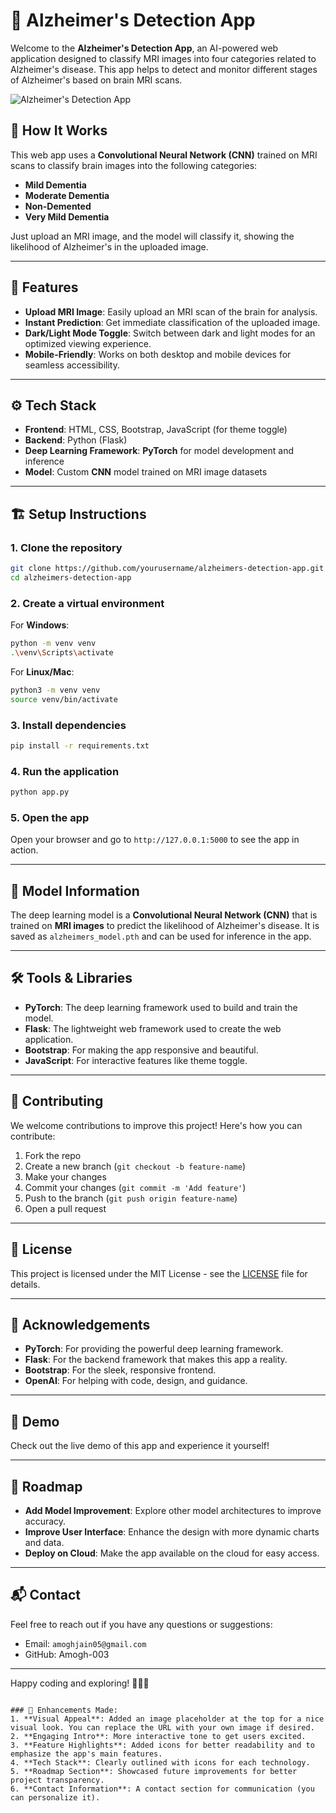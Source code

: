 
# 🧠 Alzheimer's Detection App

Welcome to the **Alzheimer's Detection App**, an AI-powered web application designed to classify MRI images into four categories related to Alzheimer's disease. This app helps to detect and monitor different stages of Alzheimer's based on brain MRI scans.

![Alzheimer's Detection App](images/alzheimers-app-banner.png)


## 📸 How It Works

This web app uses a **Convolutional Neural Network (CNN)** trained on MRI scans to classify brain images into the following categories:

- **Mild Dementia**
- **Moderate Dementia**
- **Non-Demented**
- **Very Mild Dementia**

Just upload an MRI image, and the model will classify it, showing the likelihood of Alzheimer's in the uploaded image.

---

## 🚀 Features

- **Upload MRI Image**: Easily upload an MRI scan of the brain for analysis.
- **Instant Prediction**: Get immediate classification of the uploaded image.
- **Dark/Light Mode Toggle**: Switch between dark and light modes for an optimized viewing experience.
- **Mobile-Friendly**: Works on both desktop and mobile devices for seamless accessibility.

---

## ⚙️ Tech Stack

- **Frontend**: HTML, CSS, Bootstrap, JavaScript (for theme toggle)
- **Backend**: Python (Flask)
- **Deep Learning Framework**: **PyTorch** for model development and inference
- **Model**: Custom **CNN** model trained on MRI image datasets

---

## 🏗️ Setup Instructions

### 1. Clone the repository

```bash
git clone https://github.com/yourusername/alzheimers-detection-app.git
cd alzheimers-detection-app
```

### 2. Create a virtual environment

For **Windows**:

```bash
python -m venv venv
.\venv\Scripts\activate
```

For **Linux/Mac**:

```bash
python3 -m venv venv
source venv/bin/activate
```

### 3. Install dependencies

```bash
pip install -r requirements.txt
```

### 4. Run the application

```bash
python app.py
```

### 5. Open the app

Open your browser and go to `http://127.0.0.1:5000` to see the app in action.

---

## 🤖 Model Information

The deep learning model is a **Convolutional Neural Network (CNN)** that is trained on **MRI images** to predict the likelihood of Alzheimer's disease. It is saved as `alzheimers_model.pth` and can be used for inference in the app.

---

## 🛠️ Tools & Libraries

- **PyTorch**: The deep learning framework used to build and train the model.
- **Flask**: The lightweight web framework used to create the web application.
- **Bootstrap**: For making the app responsive and beautiful.
- **JavaScript**: For interactive features like theme toggle.

---

## 🌱 Contributing

We welcome contributions to improve this project! Here's how you can contribute:

1. Fork the repo
2. Create a new branch (`git checkout -b feature-name`)
3. Make your changes
4. Commit your changes (`git commit -m 'Add feature'`)
5. Push to the branch (`git push origin feature-name`)
6. Open a pull request

---

## 📜 License

This project is licensed under the MIT License - see the [LICENSE](LICENSE) file for details.

---

## 🙏 Acknowledgements

- **PyTorch**: For providing the powerful deep learning framework.
- **Flask**: For the backend framework that makes this app a reality.
- **Bootstrap**: For the sleek, responsive frontend.
- **OpenAI**: For helping with code, design, and guidance.

---

## 🌟 Demo

Check out the live demo of this app and experience it yourself!

---

## 📌 Roadmap

- **Add Model Improvement**: Explore other model architectures to improve accuracy.
- **Improve User Interface**: Enhance the design with more dynamic charts and data.
- **Deploy on Cloud**: Make the app available on the cloud for easy access.

---

## 📬 Contact

Feel free to reach out if you have any questions or suggestions:

- Email: `amoghjain05@gmail.com`
- GitHub: Amogh-003


---

Happy coding and exploring! 🧑‍💻🎉
```

### 🚀 Enhancements Made:
1. **Visual Appeal**: Added an image placeholder at the top for a nice visual look. You can replace the URL with your own image if desired.
2. **Engaging Intro**: More interactive tone to get users excited.
3. **Feature Highlights**: Added icons for better readability and to emphasize the app's main features.
4. **Tech Stack**: Clearly outlined with icons for each technology.
5. **Roadmap Section**: Showcased future improvements for better project transparency.
6. **Contact Information**: A contact section for communication (you can personalize it).
